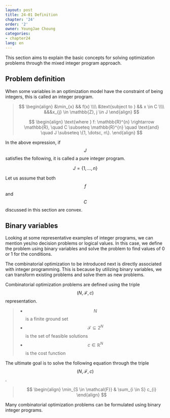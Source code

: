 ```yaml
---
layout: post
title: 24-01 Definition
chapter: '24'
order: '2'
owner: YoungJae Choung
categories:
- chapter24
lang: en
---
```


This section aims to explain the basic concepts for solving optimization problems through the mixed integer program approach.

## Problem definition

When some variables in an optimization model have the constraint of being integers, this is called an integer program.

>$$
>\begin{align}
>&\min_{x} && f(x) \\\\
>&\text{subject to } && x \in C \\\\
>&&&x_{j} \in \mathbb{Z}, j \in J
>\end{align}
>$$
>
>$$
>\begin{align}
>\text{where } f: \mathbb{R}^{n} \rightarrow \mathbb{R}, \quad C \subseteq \mathbb{R}^{n} \quad \text{and} \quad J \subseteq \{1, \dotsc, n\}.
>\end{align}
>$$

In the above expression, if $$J$$ satisfies the following, it is called a pure integer program.

$$
J = \{1, \dotsc, n\}
$$

Let us assume that both $$f$$ and $$C$$ discussed in this section are convex.

## Binary variables

Looking at some representative examples of integer programs, we can mention yes/no decision problems or logical values. In this case, we define the problem using binary variables and solve the problem to find values of 0 or 1 for the conditions.

The combinatorial optimization to be introduced next is directly associated with integer programming. This is because by utilizing binary variables, we can transform existing problems and solve them as new problems.

Combinatorial optimization problems are defined using the triple $$(N, \mathcal{F}, c)$$ representation.<br>

> * $$N$$ is a finite ground set<br>
> * $$\mathcal{F} \subseteq 2^{N}$$ is the set of feasible solutions<br>
> * $$c \in \mathbb{R}^{N}$$ is the cost function<br>

The ultimate goal is to solve the following equation through the triple $$(N, \mathcal{F}, c)$$.

>$$
>\begin{align}
>\min_{S \in \mathcal{F}} & \sum_{i \in S} c_{i}
>\end{align}
>$$

Many combinatorial optimization problems can be formulated using binary integer programs.